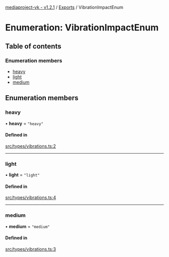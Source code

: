 [mediaproject-vk - v1.2.1](../README.md) / [Exports](../modules.md) / VibrationImpactEnum

# Enumeration: VibrationImpactEnum

## Table of contents

### Enumeration members

- [heavy](VibrationImpactEnum.md#heavy)
- [light](VibrationImpactEnum.md#light)
- [medium](VibrationImpactEnum.md#medium)

## Enumeration members

### heavy

• **heavy** = `"heavy"`

#### Defined in

[src/types/vibrations.ts:2](https://github.com/ktsstudio/mediaproject-vk/blob/1c5e391/src/types/vibrations.ts#L2)

___

### light

• **light** = `"light"`

#### Defined in

[src/types/vibrations.ts:4](https://github.com/ktsstudio/mediaproject-vk/blob/1c5e391/src/types/vibrations.ts#L4)

___

### medium

• **medium** = `"medium"`

#### Defined in

[src/types/vibrations.ts:3](https://github.com/ktsstudio/mediaproject-vk/blob/1c5e391/src/types/vibrations.ts#L3)
